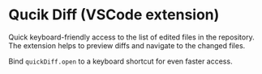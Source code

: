 # Qucik Diff (VSCode extension)

Quick keyboard-friendly access to the list of edited files in the repository.
The extension helps to preview diffs and navigate to the changed files.

Bind `quickDiff.open` to a keyboard shortcut for even faster access.
